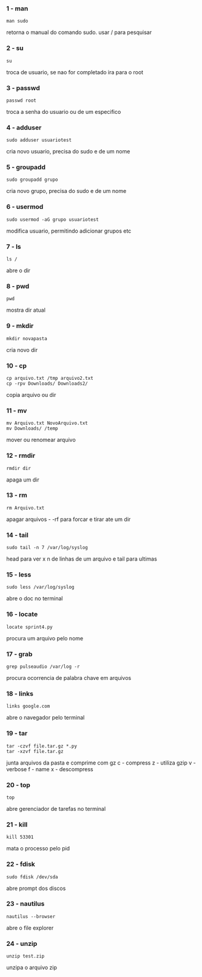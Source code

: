 ### 1 - man
    man sudo
retorna o manual do comando sudo. usar / para pesquisar

### 2 - su
    su
troca de usuario, se nao for completado ira para o root

### 3 - passwd
    passwd root
troca a senha do usuario ou de um especifico

### 4 - adduser
    sudo adduser usuariotest
cria novo usuario, precisa do sudo e de um nome

### 5 - groupadd
    sudo groupadd grupo
cria novo grupo, precisa do sudo e de um nome

### 6 - usermod
    sudo usermod -aG grupo usuariotest
modifica usuario, permitindo adicionar grupos etc

### 7 - ls
    ls /
abre o dir 

### 8 - pwd
    pwd
mostra dir atual

### 9 - mkdir
    mkdir novapasta
cria novo dir

### 10 - cp
    cp arquivo.txt /tmp arquivo2.txt
    cp -rpv Downloads/ Downloads2/
copia arquivo ou dir

### 11 - mv
    mv Arquivo.txt NovoArquivo.txt
    mv Downloads/ /temp 
mover ou renomear arquivo

### 12 - rmdir
    rmdir dir
apaga um dir

### 13 - rm
    rm Arquivo.txt
apagar arquivos - -rf para forcar e tirar ate um dir

### 14 - tail
    sudo tail -n 7 /var/log/syslog
head para ver x n de linhas de um arquivo e tail para ultimas

### 15 - less
    sudo less /var/log/syslog
abre o doc no terminal

### 16 - locate
    locate sprint4.py
procura um arquivo pelo nome

### 17 - grab
    grep pulseaudio /var/log -r 
procura ocorrencia de palabra chave em arquivos

### 18 - links
    links google.com
abre o navegador pelo terminal

### 19 - tar
    tar -czvf file.tar.gz *.py
    tar -xzvf file.tar.gz 
junta arquivos da pasta e comprime com gz
c - compress
z - utiliza gzip
v - verbose
f - name
x - descompress

### 20 - top
    top
abre gerenciador de tarefas no terminal

### 21 - kill
    kill 53301
mata o processo pelo pid    

### 22 - fdisk
	sudo fdisk /dev/sda
abre prompt dos discos

### 23 - nautilus
	nautilus --browser
abre o file explorer

### 24 - unzip
	unzip test.zip
unzipa o arquivo zip
